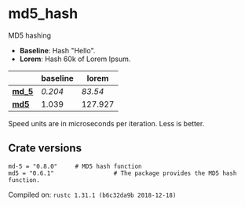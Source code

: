 # md5_hash
MD5 hashing

* **Baseline**: Hash "Hello".
* **Lorem**: Hash 60k of Lorem Ipsum.

| | baseline | lorem |
| --- | --- | --- |
| **[md_5](https://crates.io/crates/md_5)** | *0.204* | *83.54* |
| **[md5](https://crates.io/crates/md5)** | 1.039 | 127.927 |

Speed units are in microseconds per iteration. Less is better.

## Crate versions

    md-5 = "0.8.0"     # MD5 hash function
    md5 = "0.6.1"                 # The package provides the MD5 hash function.

Compiled on: `rustc 1.31.1 (b6c32da9b 2018-12-18)`